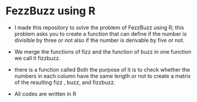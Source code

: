 # FezzBuzz using R 

- I made this repository to solve the problem of FezzBuzz using R; this problem asks you to create a function that can define if the number is divisible by three or not also if the number is derivable by five or not. 

- We merge the functions of fizz and the function of buzz in one function we call it fizzbuzz.

-  there is a function called Both the purpose of it is to check whether the numbers in each column have the same length or not to create a matrix of the resulting fizz , buzz, and fizzbuzz.

- All codes are written in R 
